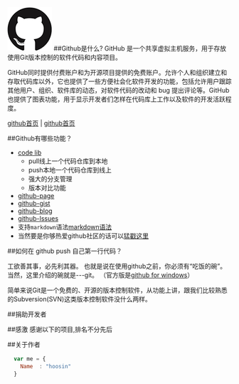 ![github](logo.png)
##Github是什么?
GitHub 是一个共享虚拟主机服务，用于存放使用Git版本控制的软件代码和内容项目。

GitHub同时提供付费账户和为开源项目提供的免费账户。允许个人和组织建立和存取代码库以外，它也提供了一些方便社会化软件开发的功能，包括允许用户跟踪其他用户、组织、软件库的动态，对软件代码的改动和 bug 提出评论等。GitHub也提供了图表功能，用于显示开发者们怎样在代码库上工作以及软件的开发活跃程度。

[github首页](http://github.com/hoosin "github首页") | 
[github首页](https://help.github.com/articles/github-glossary "官方文档")


##Github有哪些功能？

* [code lib](http://github.com)
    *  pull线上一个代码仓库到本地
    *  push本地一个代码仓库到线上
    *  强大的分支管理
    *  版本对比功能
* [github-page](http://hoosin.github.io/easyBtn/)
* [github-gist](https://gist.github.com/)
* [github-blog](https://github.com/blog)
* [github-Issues](https://github.com/hoosin/easyBtn/issues?state=closed)
* 支持`markdown`语法[markdown语法](https://github.com/hoosin/MarkDown)
* 当然要是你够热爱github社区的话可以[猛戳这里](http://shop.github.com/ "github-shop")

##如何在 github push 自己第一行代码？

工欲善其事，必先利其器。
也就是说在使用github之前，你必须有“吃饭的碗”。当然，这里介绍的碗就是---git。 （官方版是[github for windows](https://windows.github.com/)） 

简单来说Git是一个免费的、开源的版本控制软件，从功能上讲，跟我们比较熟悉的Subversion(SVN)这类版本控制软件没什么两样。

##捐助开发者
 

##感激
感谢以下的项目,排名不分先后

 

##关于作者

```javascript
  var me = {
    Name  : "hoosin"
  }
```